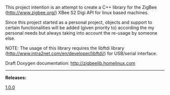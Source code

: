 This project intention is an attempt to create a C++ library for the ZigBee (http://www.zigbee.org/) XBee S2 Digi API for linux based machines.

Since this project started as a personal project, objects and support to certain functionalities will be added (given priority to) according the my personal needs but always taking into account the re-usage by someone else.

NOTE: The usage of this library requires the libftdi library (http://www.intra2net.com/en/developer/libftdi/) for USB/serial interface.

Draft Doxygen documentation: http://zigbeelib.homelinux.com



---

**Releases:**

[1.0.0](https://drive.google.com/file/d/0B0bPfX0cHXflSzVFNER5Y3d3NXc/edit?usp=sharing)